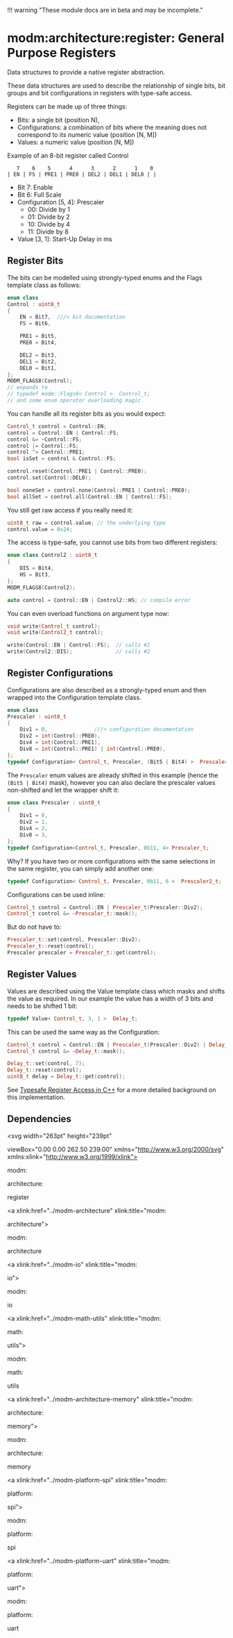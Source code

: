 !!! warning "These module docs are in beta and may be incomplete."

# modm:architecture:register: General Purpose Registers

Data structures to provide a native register abstraction.

These data structures are used to describe the relationship of single bits,
bit groups and bit configurations in registers with type-safe access.

Registers can be made up of three things:

- Bits: a single bit (position N),
- Configurations: a combination of bits where the meaning does not correspond to its numeric value (position [N, M])
- Values: a numeric value (position [N, M])

Example of an 8-bit register called Control

```
   7    6    5      4      3      2      1    0
| EN | FS | PRE1 | PRE0 | DEL2 | DEL1 | DEL0 | |
```

- Bit 7: Enable
- Bit 6: Full Scale
- Configuration [5, 4]: Prescaler
    - 00: Divide by 1
    - 01: Divide by 2
    - 10: Divide by 4
    - 11: Divide by 8
- Value [3, 1]: Start-Up Delay in ms

## Register Bits

The bits can be modelled using strongly-typed enums and the Flags template class as follows:

```cpp
enum class
Control : uint8_t
{
    EN = Bit7,	///< bit documentation
    FS = Bit6,

    PRE1 = Bit5,
    PRE0 = Bit4,

    DEL2 = Bit3,
    DEL1 = Bit2,
    DEL0 = Bit1,
};
MODM_FLAGS8(Control);
// expands to
// typedef modm::Flags8< Control >  Control_t;
// and some enum operator overloading magic
```

You can handle all its register bits as you would expect:

```cpp
Control_t control = Control::EN;
control = Control::EN | Control::FS;
control &= ~Control::FS;
control |= Control::FS;
control ^= Control::PRE1;
bool isSet = control & Control::FS;

control.reset(Control::PRE1 | Control::PRE0);
control.set(Control::DEL0);

bool noneSet = control.none(Control::PRE1 | Control::PRE0);
bool allSet = control.all(Control::EN | Control::FS);
```

You still get raw access if you really need it:

```cpp
uint8_t raw = control.value; // the underlying type
control.value = 0x24;
```

The access is type-safe, you cannot use bits from two different registers:

```cpp
enum class Control2 : uint8_t
{
    DIS = Bit4,
    HS = Bit3,
};
MODM_FLAGS8(Control2);

auto control = Control::EN | Control2::HS; // compile error
```

You can even overload functions on argument type now:

```cpp
void write(Control_t control);
void write(Control2_t control);

write(Control::EN | Control::FS);  // calls #1
write(Control2::DIS);              // calls #2
```


## Register Configurations

Configurations are also described as a strongly-typed enum and then wrapped into the Configuration template class.

```cpp
enum class
Prescaler : uint8_t
{
    Div1 = 0,				///< configuration documentation
    Div2 = int(Control::PRE0),
    Div4 = int(Control::PRE1),
    Div8 = int(Control::PRE1) | int(Control::PRE0),
};
typedef Configuration< Control_t, Prescaler, (Bit5 | Bit4) >  Prescaler_t;
```

The `Prescaler` enum values are already shifted in this example (hence the `(Bit5 | Bit4)` mask), however you can also declare the prescaler values non-shifted and let the wrapper shift it:

```cpp
enum class Prescaler : uint8_t
{
    Div1 = 0,
    Div2 = 1,
    Div4 = 2,
    Div8 = 3,
};
typedef Configuration<Control_t, Prescaler, 0b11, 4> Prescaler_t;
```

Why? If you have two or more configurations with the same selections in the same register,  you can simply add another one:

```cpp
typedef Configuration< Control_t, Prescaler, 0b11, 6 >  Prescaler2_t;
```

Configurations can be used inline:

```cpp
Control_t control = Control::EN | Prescaler_t(Prescaler::Div2);
Control_t control &= ~Prescaler_t::mask();
```

But do not have to:

```cpp
Prescaler_t::set(control, Prescaler::Div2);
Prescaler_t::reset(control);
Prescaler prescaler = Prescaler_t::get(control);
```


## Register Values

Values are described using the Value template class which masks and shifts the value as required.
In our example the value has a width of 3 bits and needs to be shifted 1 bit:

```cpp
typedef Value< Control_t, 3, 1 >  Delay_t;
```

This can be used the same way as the Configuration:

```cpp
Control_t control = Control::EN | Prescaler_t(Prescaler::Div2) | Delay_t(4);
Control_t control &= ~Delay_t::mask();

Delay_t::set(control, 7);
Delay_t::reset(control);
uint8_t delay = Delay_t::get(control);
```

See [Typesafe Register Access in C++](http://blog.modm.io/2015/02/25/typesafe-register-access-in-c++)
for a more detailed background on this implementation.






## Dependencies

<?xml version="1.0" encoding="UTF-8" standalone="no"?>
<!DOCTYPE svg PUBLIC "-//W3C//DTD SVG 1.1//EN"
 "http://www.w3.org/Graphics/SVG/1.1/DTD/svg11.dtd">
<!-- Generated by graphviz version 2.38.0 (20140413.2041)
 -->
<!-- Title: modm:architecture:register Pages: 1 -->
<svg width="263pt" height="239pt"
 viewBox="0.00 0.00 262.50 239.00" xmlns="http://www.w3.org/2000/svg" xmlns:xlink="http://www.w3.org/1999/xlink">
<g id="graph0" class="graph" transform="scale(1 1) rotate(0) translate(4 235)">
<title>modm:architecture:register</title>
<polygon fill="white" stroke="none" points="-4,4 -4,-235 258.5,-235 258.5,4 -4,4"/>
<!-- modm_architecture_register -->
<g id="node1" class="node"><title>modm_architecture_register</title>
<polygon fill="lightgrey" stroke="black" stroke-width="2" points="178,-142 94,-142 94,-89 178,-89 178,-142"/>
<text text-anchor="middle" x="136" y="-126.8" font-family="Times New Roman,serif" font-size="14.00">modm:</text>
<text text-anchor="middle" x="136" y="-111.8" font-family="Times New Roman,serif" font-size="14.00">architecture:</text>
<text text-anchor="middle" x="136" y="-96.8" font-family="Times New Roman,serif" font-size="14.00">register</text>
</g>
<!-- modm_architecture -->
<g id="node2" class="node"><title>modm_architecture</title>
<g id="a_node2"><a xlink:href="../modm-architecture" xlink:title="modm:
architecture">
<polygon fill="lightgrey" stroke="black" points="89.5,-223.5 8.5,-223.5 8.5,-185.5 89.5,-185.5 89.5,-223.5"/>
<text text-anchor="middle" x="49" y="-208.3" font-family="Times New Roman,serif" font-size="14.00">modm:</text>
<text text-anchor="middle" x="49" y="-193.3" font-family="Times New Roman,serif" font-size="14.00">architecture</text>
</a>
</g>
</g>
<!-- modm_architecture_register&#45;&gt;modm_architecture -->
<g id="edge1" class="edge"><title>modm_architecture_register&#45;&gt;modm_architecture</title>
<path fill="none" stroke="black" d="M110.368,-142.132C98.9373,-153.563 85.5148,-166.985 74.1424,-178.358"/>
<polygon fill="black" stroke="black" points="71.6029,-175.947 67.0067,-185.493 76.5526,-180.897 71.6029,-175.947"/>
</g>
<!-- modm_io -->
<g id="node3" class="node"><title>modm_io</title>
<g id="a_node3"><a xlink:href="../modm-io" xlink:title="modm:
io">
<polygon fill="lightgrey" stroke="black" points="164,-223.5 108,-223.5 108,-185.5 164,-185.5 164,-223.5"/>
<text text-anchor="middle" x="136" y="-208.3" font-family="Times New Roman,serif" font-size="14.00">modm:</text>
<text text-anchor="middle" x="136" y="-193.3" font-family="Times New Roman,serif" font-size="14.00">io</text>
</a>
</g>
</g>
<!-- modm_architecture_register&#45;&gt;modm_io -->
<g id="edge2" class="edge"><title>modm_architecture_register&#45;&gt;modm_io</title>
<path fill="none" stroke="black" d="M136,-142.132C136,-152.583 136,-164.699 136,-175.391"/>
<polygon fill="black" stroke="black" points="132.5,-175.493 136,-185.493 139.5,-175.493 132.5,-175.493"/>
</g>
<!-- modm_math_utils -->
<g id="node4" class="node"><title>modm_math_utils</title>
<g id="a_node4"><a xlink:href="../modm-math-utils" xlink:title="modm:
math:
utils">
<polygon fill="lightgrey" stroke="black" points="238,-231 182,-231 182,-178 238,-178 238,-231"/>
<text text-anchor="middle" x="210" y="-215.8" font-family="Times New Roman,serif" font-size="14.00">modm:</text>
<text text-anchor="middle" x="210" y="-200.8" font-family="Times New Roman,serif" font-size="14.00">math:</text>
<text text-anchor="middle" x="210" y="-185.8" font-family="Times New Roman,serif" font-size="14.00">utils</text>
</a>
</g>
</g>
<!-- modm_architecture_register&#45;&gt;modm_math_utils -->
<g id="edge3" class="edge"><title>modm_architecture_register&#45;&gt;modm_math_utils</title>
<path fill="none" stroke="black" d="M157.802,-142.132C165.188,-150.816 173.553,-160.65 181.387,-169.861"/>
<polygon fill="black" stroke="black" points="178.953,-172.401 188.098,-177.75 184.285,-167.865 178.953,-172.401"/>
</g>
<!-- modm_architecture_memory -->
<g id="node5" class="node"><title>modm_architecture_memory</title>
<g id="a_node5"><a xlink:href="../modm-architecture-memory" xlink:title="modm:
architecture:
memory">
<polygon fill="lightgrey" stroke="black" points="84,-53 0,-53 0,-0 84,-0 84,-53"/>
<text text-anchor="middle" x="42" y="-37.8" font-family="Times New Roman,serif" font-size="14.00">modm:</text>
<text text-anchor="middle" x="42" y="-22.8" font-family="Times New Roman,serif" font-size="14.00">architecture:</text>
<text text-anchor="middle" x="42" y="-7.8" font-family="Times New Roman,serif" font-size="14.00">memory</text>
</a>
</g>
</g>
<!-- modm_architecture_memory&#45;&gt;modm_architecture_register -->
<g id="edge4" class="edge"><title>modm_architecture_memory&#45;&gt;modm_architecture_register</title>
<path fill="none" stroke="black" d="M69.6947,-53.1323C79.3615,-62.0792 90.347,-72.2467 100.557,-81.6962"/>
<polygon fill="black" stroke="black" points="98.462,-84.5264 108.178,-88.7503 103.217,-79.389 98.462,-84.5264"/>
</g>
<!-- modm_platform_spi -->
<g id="node6" class="node"><title>modm_platform_spi</title>
<g id="a_node6"><a xlink:href="../modm-platform-spi" xlink:title="modm:
platform:
spi">
<polygon fill="lightgrey" stroke="black" points="169.5,-53 102.5,-53 102.5,-0 169.5,-0 169.5,-53"/>
<text text-anchor="middle" x="136" y="-37.8" font-family="Times New Roman,serif" font-size="14.00">modm:</text>
<text text-anchor="middle" x="136" y="-22.8" font-family="Times New Roman,serif" font-size="14.00">platform:</text>
<text text-anchor="middle" x="136" y="-7.8" font-family="Times New Roman,serif" font-size="14.00">spi</text>
</a>
</g>
</g>
<!-- modm_platform_spi&#45;&gt;modm_architecture_register -->
<g id="edge5" class="edge"><title>modm_platform_spi&#45;&gt;modm_architecture_register</title>
<path fill="none" stroke="black" d="M136,-53.1323C136,-61.1144 136,-70.0679 136,-78.6164"/>
<polygon fill="black" stroke="black" points="132.5,-78.7502 136,-88.7503 139.5,-78.7503 132.5,-78.7502"/>
</g>
<!-- modm_platform_uart -->
<g id="node7" class="node"><title>modm_platform_uart</title>
<g id="a_node7"><a xlink:href="../modm-platform-uart" xlink:title="modm:
platform:
uart">
<polygon fill="lightgrey" stroke="black" points="254.5,-53 187.5,-53 187.5,-0 254.5,-0 254.5,-53"/>
<text text-anchor="middle" x="221" y="-37.8" font-family="Times New Roman,serif" font-size="14.00">modm:</text>
<text text-anchor="middle" x="221" y="-22.8" font-family="Times New Roman,serif" font-size="14.00">platform:</text>
<text text-anchor="middle" x="221" y="-7.8" font-family="Times New Roman,serif" font-size="14.00">uart</text>
</a>
</g>
</g>
<!-- modm_platform_uart&#45;&gt;modm_architecture_register -->
<g id="edge6" class="edge"><title>modm_platform_uart&#45;&gt;modm_architecture_register</title>
<path fill="none" stroke="black" d="M195.957,-53.1323C187.301,-61.9915 177.477,-72.0474 168.321,-81.4181"/>
<polygon fill="black" stroke="black" points="165.643,-79.1515 161.158,-88.7503 170.65,-84.0434 165.643,-79.1515"/>
</g>
</g>
</svg>

